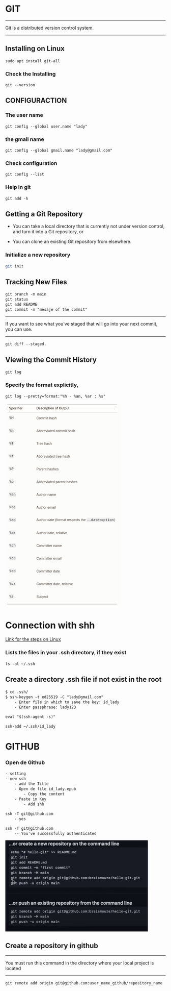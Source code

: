 # GIT

***
Git is a distributed version control system.
***


## Installing on Linux

```shell 
sudo apt install git-all
```


### Check the Installing


```shell
git --version
```


## CONFIGURACTION

### The user name


```shell 
git config --global user.name "lady"
```

### the gmail name

```shell 
git config --global gmail.name "lady@gmail.com"
```


### Check configuration


```
git config --list
```



### Help in git


```shell
git add -h
```

## Getting a Git Repository

- You can take a local directory that is currently not under version control, and turn it into a Git repository, or

- You can clone an existing Git repository from elsewhere.


### Initialize a new repository


```bash
git init
```


## Tracking New Files

```shell
git branch -m main
git status
git add README
git commit -m "mesaje of the commit"

```


***
If you want to see what you’ve staged that will go into your next commit, you can use.
***

```
git diff --staged. 
```



## Viewing the Commit History


```
git log
```

### Specify the format explicitly,


```
git log --pretty=format:"%h - %an, %ar : %s"
```



![Useful specifiers for git log --pretty=format](usefull.png)


# Connection with shh



[Link for the steps on Linux](https://docs.github.com/es/authentication/connecting-to-github-with-ssh)


### Lists the files in your .ssh directory, if they exist



```
ls -al ~/.ssh
```

## Create a directory .ssh file if not exist in the root


```
$ cd .ssh/
$ ssh-keygen -t ed25519 -C "lady@gmail.com"
    - Enter file in which to save the key: id_lady
    - Enter passphrase: lady123
```


```
eval "$(ssh-agent -s)"
```


```
ssh-add ~/.ssh/id_lady
```

# GITHUB


### Open de Github


```
- setting
- new ssh
    - add the Title
    - Open de file id_lady.epub
        - Copy the content
    - Paste in Key
        - Add shh
```


```
ssh -T git@github.com
    - yes
```

```
ssh -T git@github.com
    -- You've successfully authenticated
```


![Command line](command-line.png)


## Create a repository in github

***
You must run this command in the directory where your local project is located
***


```
git remote add origin git@github.com:user_name_github/repository_name
```

